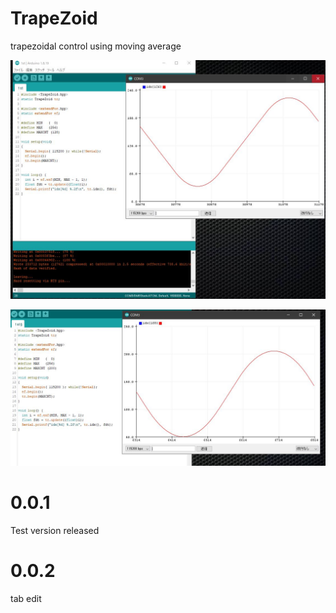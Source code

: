 # TrapeZoid
trapezoidal control using moving average

![capt01](https://github.com/chrmlinux/TrapeZoid/blob/main/doc/capt01.JPG)

![capt02](https://github.com/chrmlinux/TrapeZoid/blob/main/doc/capt02.JPG)

# 0.0.1
Test version released
# 0.0.2
tab edit
